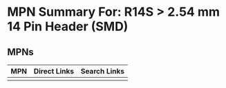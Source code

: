 



# MPN Summary For: R14S > 2.54 mm 14 Pin Header (SMD)

## MPNs
  

|MPN|Direct Links|Search Links|
| :--- | :--- | :--- |
||||
